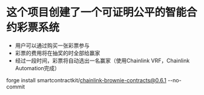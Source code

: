 # 这个项目创建了一个可证明公平的智能合约彩票系统

- 用户可以通过购买一张彩票参与
- 彩票的费用将在抽奖的时全部给赢家
- 经过一段时间，彩票将自动选出一名赢家（使用Chainlink VRF，Chainlink Automation完成）

forge install smartcontractkit/chainlink-brownie-contracts@0.6.1 --no-commit